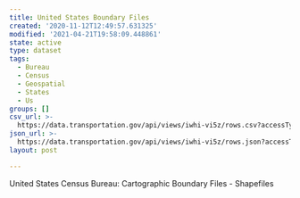 ```yaml
---
title: United States Boundary Files
created: '2020-11-12T12:49:57.631325'
modified: '2021-04-21T19:58:09.448861'
state: active
type: dataset
tags:
  - Bureau
  - Census
  - Geospatial
  - States
  - Us
groups: []
csv_url: >-
  https://data.transportation.gov/api/views/iwhi-vi5z/rows.csv?accessType=DOWNLOAD
json_url: >-
  https://data.transportation.gov/api/views/iwhi-vi5z/rows.json?accessType=DOWNLOAD
layout: post

---
```

United States Census Bureau: Cartographic Boundary Files - Shapefiles
